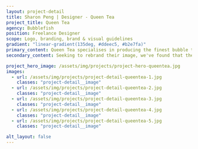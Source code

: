 ```yaml
---
layout: project-detail
title: Sharon Peng | Designer - Queen Tea
project_title: Queen Tea
agency: Bubblefish
position: Freelance Designer
scope: Logo, branding, brand & visual guidelines
gradient: "linear-gradient(135deg, #ddeec5, #b2e7fa)"
primary_content: Queen Tea specialises in producing the finest bubble tea ranges. Originated from Taiwan, Queen Tea had a hard time receiving attention in Australia, particularly with its original name 'Queen of Spades'.
secondary_content: Seeking to rebrand their image, we've found that their point of difference was their use of real freshly brewed tea along with fresh milk and ingredients. This branding follows the concept of, 'regal quality tea brewery'. Queen Tea's methods of traditional tea brewing mixed with interesting flavours, brought the idea of the look and feel to include scientific inspired illustrations, along with pops of colour.

project_hero_image: /assets/img/projects/project-hero-queentea.jpg
images:
  - url: /assets/img/projects/project-detail-queentea-1.jpg
    classes: "project-detail__image"
  - url: /assets/img/projects/project-detail-queentea-2.jpg
    classes: "project-detail__image"
  - url: /assets/img/projects/project-detail-queentea-3.jpg
    classes: "project-detail__image"
  - url: /assets/img/projects/project-detail-queentea-4.jpg
    classes: "project-detail__image"
  - url: /assets/img/projects/project-detail-queentea-5.jpg
    classes: "project-detail__image"

alt_layout: false
---
```

